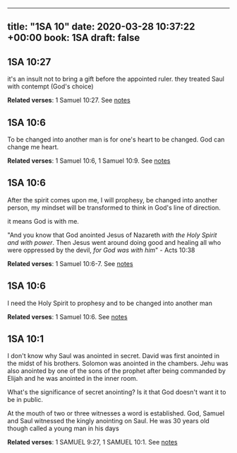 
---
title: "1SA 10"
date: 2020-03-28 10:37:22 +00:00
book: 1SA
draft: false
---

## 1SA 10:27

it's an insult not to bring a gift before the appointed ruler. they treated Saul with contempt (God's choice)

**Related verses**: 1 Samuel 10:27. See [notes](https://my.bible.com/notes/3395170330125001517)


## 1SA 10:6

To be changed into another man is for one's heart to be changed. God can change me heart.

**Related verses**: 1 Samuel 10:6, 1 Samuel 10:9. See [notes](https://my.bible.com/notes/3395167475724968727)


## 1SA 10:6

After the spirit comes upon me, I will prophesy, be changed into another person, my mindset will be transformed to think in God's line of direction.

it means God is with me.


"And you know that God anointed Jesus of Nazareth *with the Holy Spirit and with power*. Then Jesus went around doing good and healing all who were oppressed by the devil, *for God was with him*" - Acts 10:38

**Related verses**: 1 Samuel 10:6-7. See [notes](https://my.bible.com/notes/3395165799790142216)


## 1SA 10:6

I need the Holy Spirit to prophesy and to be changed into another man

**Related verses**: 1 Samuel 10:6. See [notes](https://my.bible.com/notes/3395163177603556083)


## 1SA 10:1

I don't know why Saul was anointed in secret. David was first anointed in the midst of his brothers. Solomon was anointed in the chambers. Jehu was also anointed by one of the sons of the prophet after being commanded by Elijah and he was anointed in the inner room.

What's the significance of secret anointing? Is it that God doesn't want it to be in public.

At the mouth of two or three witnesses a word is established. God, Samuel and Saul witnessed the kingly anointing on Saul. He was 30 years old though called a young man in his days

**Related verses**: 1 SAMUEL 9:27, 1 SAMUEL 10:1. See [notes](https://my.bible.com/notes/2619519660353905116)

